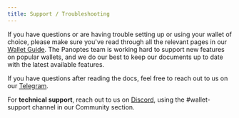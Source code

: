 ```yaml
---
title: Support / Troubleshooting
---
```


If you have questions or are having trouble setting up or using your wallet
of choice, please make sure you've read through all the relevant pages in our
[Wallet Guide](paper-wallet.md). The Panoptes team is working hard to support new
features on popular wallets, and we do our best to keep our documents up to date
with the latest available features.

If you have questions after reading the docs, feel free to reach out to us on
our [Telegram](https://t.me/solanaio).

For **technical support**, reach out to us on
[Discord](https://discordapp.com/invite/pquxPsq), using the #wallet-support
channel in our Community section.
